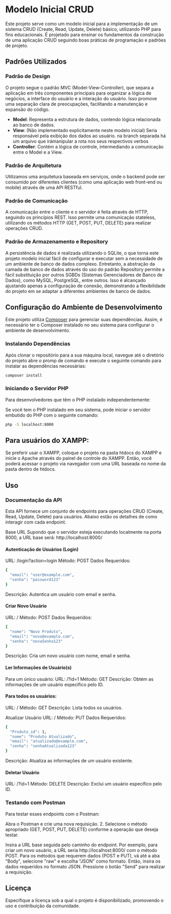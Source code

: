 # Modelo Inicial CRUD

Este projeto serve como um modelo inicial para a implementação de um sistema CRUD (Create, Read, Update, Delete) básico, utilizando PHP para fins educacionais. 
É projetado para ensinar os fundamentos da construção de uma aplicação CRUD seguindo boas práticas de programação e padrões de projeto.

## Padrões Utilizados

### Padrão de Design

O projeto segue o padrão MVC (Model-View-Controller), que separa a aplicação em três componentes principais para organizar a lógica de negócios, a interface do usuário e a interação do usuário. Isso promove uma separação clara de preocupações, facilitando a manutenção e expansão do código.

- **Model**: Representa a estrutura de dados, contendo lógica relacionada ao banco de dados.
- **View**: (Não implementado explicitamente neste modelo inicial) Seria responsável pela exibição dos dados ao usuário. na branch separada há um arquivo que irámanipular a rota nos seus respectivos verbos
- **Controller**: Contém a lógica de controle, intermediando a comunicação entre o Model e a View.

### Padrão de Arquitetura

Utilizamos uma arquitetura baseada em serviços, onde o backend pode ser consumido por diferentes clientes (como uma aplicação web front-end ou mobile) através de uma API RESTful.

### Padrão de Comunicação

A comunicação entre o cliente e o servidor é feita através de HTTP, seguindo os princípios REST. Isso permite uma comunicação stateless, utilizando os métodos HTTP (GET, POST, PUT, DELETE) para realizar operações CRUD.

### Padrão de Armazenamento e Repository

A persistência de dados é realizada utilizando o SQLite, o que torna este projeto modelo inicial fácil de configurar e executar sem a necessidade de um ambiente de banco de dados complexo. Entretanto, a abstração da camada de banco de dados através do uso do padrão Repository permite a fácil substituição por outros SGBDs (Sistemas Gerenciadores de Banco de Dados), como MySQL, PostgreSQL, entre outros. Isso é alcançado ajustando apenas a configuração de conexão, demonstrando a flexibilidade do projeto em se adaptar a diferentes ambientes de banco de dados.

## Configuração do Ambiente de Desenvolvimento

Este projeto utiliza [Composer](https://getcomposer.org/) para gerenciar suas dependências. Assim, é necessário ter o Composer instalado no seu sistema para configurar o ambiente de desenvolvimento.

### Instalando Dependências

Após clonar o repositório para a sua máquina local, navegue até o diretório do projeto abre o promp de comando e execute o seguinte comando para instalar as dependências necessárias:

```bash
composer install

```
### Iniciando o Servidor PHP
Para desenvolvedores que têm o PHP instalado independentemente:

Se você tem o PHP instalado em seu sistema, pode iniciar o servidor embutido do PHP com o seguinte comando:
```bash
php -S localhost:8000


```

## Para usuários do XAMPP:

Se preferir usar o XAMPP, coloque o projeto na pasta htdocs do XAMPP e inicie o Apache através do painel de controle do XAMPP. Então, você poderá acessar o projeto via navegador com uma URL baseada no nome da pasta dentro de htdocs.


## Uso

### Documentação da API
Esta API fornece um conjunto de endpoints para operações CRUD (Create, Read, Update, Delete) para usuários. Abaixo estão os detalhes de como interagir com cada endpoint.

Base URL
Supondo que o servidor esteja executando localmente na porta 8000, a URL base será: http://localhost:8000/

#### Autenticação de Usuários (Login)
URL: /login?action=login
Método: POST
Dados Requeridos:
```bash
{
  "email": "user@example.com",
  "senha": "password123"
}

```
Descrição: Autentica um usuário com email e senha.

#### Criar Novo Usuário
URL: /
Método: POST
Dados Requeridos:
```bash
{
  "nome": "Novo Produto",
  "email": "novo@example.com",
  "senha": "novaSenha123"
}


```
Descrição: Cria um novo usuário com nome, email e senha.

#### Ler Informações de Usuário(s)
Para um único usuário:
URL: /?id=1
Método: GET
Descrição: Obtém as informações de um usuário específico pelo ID.
#### Para todos os usuários:
URL: /
Método: GET
Descrição: Lista todos os usuários.

Atualizar Usuário
URL: /
Método: PUT
Dados Requeridos:
```bash
{
  "Produto_id": 1,
  "nome": "Produto Atualizado",
  "email": "atualizado@example.com",
  "senha": "senhaAtualizada123"
}
```
Descrição: Atualiza as informações de um usuário existente.

#### Deletar Usuário
URL: /?id=1
Método: DELETE
Descrição: Exclui um usuário específico pelo ID.

### Testando com Postman
Para testar esses endpoints com o Postman:

Abra o Postman e crie uma nova requisição.
2. Selecione o método apropriado (GET, POST, PUT, DELETE) conforme a operação que deseja testar.

Insira a URL base seguida pelo caminho do endpoint. Por exemplo, para criar um novo usuário, a URL seria http://localhost:8000/ com o método POST.
Para os métodos que requerem dados (POST e PUT), vá até a aba "Body", selecione "raw" e escolha "JSON" como formato. Então, insira os dados requeridos no formato JSON.
Pressione o botão "Send" para realizar a requisição.

## Licença

Especifique a licença sob a qual o projeto é disponibilizado, promovendo o uso e contribuição da comunidade.
